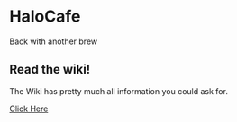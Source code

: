 # HaloCafe
Back with another brew

## Read the wiki!
The Wiki has pretty much all information you could ask for.

[Click Here](https://dev.fractalcore.net/git/qmarchi/edshare/wiki)